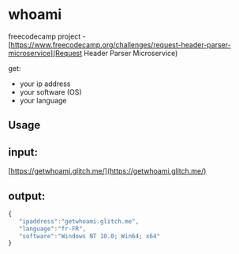 whoami
=========================
freecodecamp project - [https://www.freecodecamp.org/challenges/request-header-parser-microservice](Request Header Parser Microservice)

get:
- your ip address
- your software (OS)
- your language



Usage
------------

## input: 
[https://getwhoami.glitch.me/](https://getwhoami.glitch.me/)

## output:
```javascript
{  
   "ipaddress":"getwhoami.glitch.me",
   "language":"fr-FR",
   "software":"Windows NT 10.0; Win64; x64"
}
```





